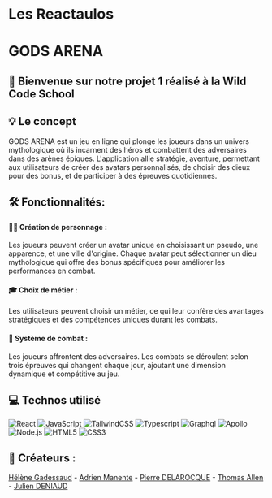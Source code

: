 <p align="center">

</p>

# Les Reactaulos 

# GODS ARENA

## 🚀 Bienvenue sur notre projet 1 réalisé à la Wild Code School

## 💡 Le concept

GODS ARENA est un jeu en ligne qui plonge les joueurs dans un univers mythologique où ils incarnent des héros et combattent des adversaires dans des arènes épiques. L'application allie stratégie, aventure, permettant aux utilisateurs de créer des avatars personnalisés, de choisir des dieux pour des bonus, et de participer à des épreuves quotidiennes.

## 🛠️ Fonctionnalités:

#### 👨‍🦲 Création de personnage :

Les joueurs peuvent créer un avatar unique en choisissant un pseudo, une apparence, et une ville d'origine.
Chaque avatar peut sélectionner un dieu mythologique qui offre des bonus spécifiques pour améliorer les performances en combat.

#### 🎓 Choix de métier :

Les utilisateurs peuvent choisir un métier, ce qui leur confère des avantages stratégiques et des compétences uniques durant les combats.

#### 🤺 Système de combat :

Les joueurs affrontent des adversaires.
Les combats se déroulent selon trois épreuves qui changent chaque jour, ajoutant une dimension dynamique et compétitive au jeu.


## 💻 Technos utilisé

![React](https://img.shields.io/badge/-React-61DAFB?style=for-the-badge&logo=react&logoColor=white)
![JavaScript](https://img.shields.io/badge/-JavaScript-F7DF1E?style=for-the-badge&logo=javascript&logoColor=black)
![TailwindCSS](https://img.shields.io/badge/tailwindcss-%2338B2AC.svg?style=for-the-badge&logo=tailwind-css&logoColor=white)
![Typescript](https://img.shields.io/badge/typescript-178C6.svg?style=for-the-badge&logo=typescript&logoColor=blue&color=%233178c6)
![Graphql](https://img.shields.io/badge/GraphQL-E10098?style=for-the-badge&logo=graphql&logoColor=white&color=%23E10098)
![Apollo](https://img.shields.io/badge/Apollo-311C9A?style=for-the-badge&logo=apollo&logoColor=white&color=%23311C9A)
![Node.js](https://img.shields.io/badge/Node.js-339933?style=for-the-badge&logo=node.js&logoColor=white)
![HTML5](https://img.shields.io/badge/-HTML5-E34F26?style=for-the-badge&logo=html5&logoColor=white)
![CSS3](https://img.shields.io/badge/-CSS3-1572B6?style=for-the-badge&logo=css3&logoColor=white)

## 👥 Créateurs : 

[Hélène Gadessaud](https://github.com/Gadln) - [Adrien Manente](https://github.com/Adri-bis) - [Pierre DELAROCQUE](https://github.com/PierreDelarocque) - [Thomas Allen](https://github.com/teasmade) - [Julien DENIAUD](https://github.com/julien44830)


